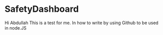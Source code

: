 # SafetyDashboard
Hi Abdullah
This is a test for me. In how to write by using Github to be used in node.JS
